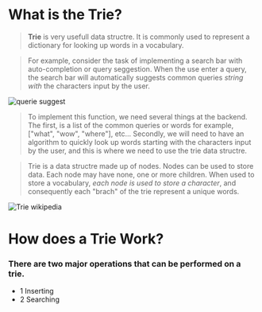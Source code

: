 # What is the Trie?

> **Trie** is very usefull data structre. It is commonly used to represent a dictionary for looking up words in a vocabulary.

> For example, consider the task of implementing a search bar with auto-completion or query seggestion. When the use enter a query, the search bar will automatically suggests common queries *string with* the characters input by the user.

![querie suggest](https://global.discourse-cdn.com/brave/original/3X/5/c/5c79b9f23f015773141da5f346f28f9766a92367.png)

> To implement this function, we need several things at the backend. The first, is a list of the common queries or words for example, ["what", "wow", "where"], etc... Secondly, we will need to have an algorithm to quickly look up words starting with the characters input by the user, and this is where we need to use the trie data structre.

> Trie is a data structre made up of nodes. Nodes can be used to store data. Each node may have none, one or more children. When used to store a vocabulary, *each node is used to store a character*, and consequently each "brach" of the trie represent a unique words.


![Trie wikipedia](https://upload.wikimedia.org/wikipedia/commons/b/be/Trie_example.svg)


# How does a Trie Work?

### There are two major operations that can be performed on a trie.

- 1 Inserting
- 2 Searching

